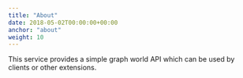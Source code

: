 ```yaml
---
title: "About"
date: 2018-05-02T00:00:00+00:00
anchor: "about"
weight: 10
---
```


This service provides a simple graph world API which can be used by clients or other extensions.
